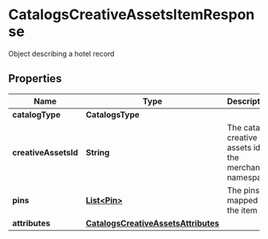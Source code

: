 

# CatalogsCreativeAssetsItemResponse

Object describing a hotel record

## Properties

| Name | Type | Description | Notes |
|------------ | ------------- | ------------- | -------------|
|**catalogType** | **CatalogsType** |  |  |
|**creativeAssetsId** | **String** | The catalog creative assets id in the merchant namespace |  [optional] |
|**pins** | [**List&lt;Pin&gt;**](Pin.md) | The pins mapped to the item |  [optional] |
|**attributes** | [**CatalogsCreativeAssetsAttributes**](CatalogsCreativeAssetsAttributes.md) |  |  [optional] |




